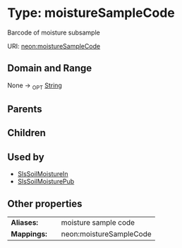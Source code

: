 
# Type: moistureSampleCode


Barcode of moisture subsample

URI: [neon:moistureSampleCode](https://data.neonscience.org/moistureSampleCode)


## Domain and Range

None ->  <sub>OPT</sub> [String](types/String.md)

## Parents


## Children


## Used by

 * [SlsSoilMoistureIn](SlsSoilMoistureIn.md)
 * [SlsSoilMoisturePub](SlsSoilMoisturePub.md)

## Other properties

|  |  |  |
| --- | --- | --- |
| **Aliases:** | | moisture sample code |
| **Mappings:** | | neon:moistureSampleCode |

